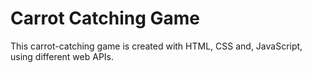 # Carrot Catching Game


This carrot-catching game is created with HTML, CSS and, JavaScript, using different web APIs.
